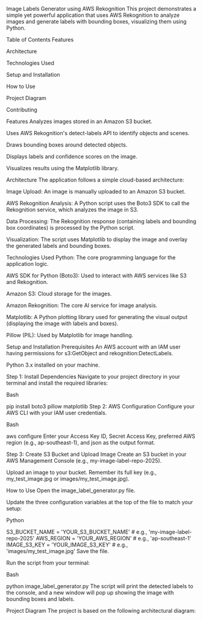 Image Labels Generator using AWS Rekognition
This project demonstrates a simple yet powerful application that uses AWS Rekognition to analyze images and generate labels with bounding boxes, visualizing them using Python.

Table of Contents
Features

Architecture

Technologies Used

Setup and Installation

How to Use

Project Diagram

Contributing

Features 
Analyzes images stored in an Amazon S3 bucket.

Uses AWS Rekognition's detect-labels API to identify objects and scenes.

Draws bounding boxes around detected objects.

Displays labels and confidence scores on the image.

Visualizes results using the Matplotlib library.

Architecture 
The application follows a simple cloud-based architecture:

Image Upload: An image is manually uploaded to an Amazon S3 bucket.

AWS Rekognition Analysis: A Python script uses the Boto3 SDK to call the Rekognition service, which analyzes the image in S3.

Data Processing: The Rekognition response (containing labels and bounding box coordinates) is processed by the Python script.

Visualization: The script uses Matplotlib to display the image and overlay the generated labels and bounding boxes.

Technologies Used
Python: The core programming language for the application logic.

AWS SDK for Python (Boto3): Used to interact with AWS services like S3 and Rekognition.

Amazon S3: Cloud storage for the images.

Amazon Rekognition: The core AI service for image analysis.

Matplotlib: A Python plotting library used for generating the visual output (displaying the image with labels and boxes).

Pillow (PIL): Used by Matplotlib for image handling.

Setup and Installation 
Prerequisites
An AWS account with an IAM user having permissions for s3:GetObject and rekognition:DetectLabels.

Python 3.x installed on your machine.

Step 1: Install Dependencies
Navigate to your project directory in your terminal and install the required libraries:

Bash

pip install boto3 pillow matplotlib
Step 2: AWS Configuration
Configure your AWS CLI with your IAM user credentials.

Bash

aws configure
Enter your Access Key ID, Secret Access Key, preferred AWS region (e.g., ap-southeast-1), and json as the output format.

Step 3: Create S3 Bucket and Upload Image
Create an S3 bucket in your AWS Management Console (e.g., my-image-label-repo-2025).

Upload an image to your bucket. Remember its full key (e.g., my_test_image.jpg or images/my_test_image.jpg).

How to Use 
Open the image_label_generator.py file.

Update the three configuration variables at the top of the file to match your setup:

Python

S3_BUCKET_NAME = 'YOUR_S3_BUCKET_NAME' # e.g., 'my-image-label-repo-2025'
AWS_REGION = 'YOUR_AWS_REGION' # e.g., 'ap-southeast-1'
IMAGE_S3_KEY = 'YOUR_IMAGE_S3_KEY' # e.g., 'images/my_test_image.jpg'
Save the file.

Run the script from your terminal:

Bash

python image_label_generator.py
The script will print the detected labels to the console, and a new window will pop up showing the image with bounding boxes and labels.

Project Diagram 
The project is based on the following architectural diagram:
